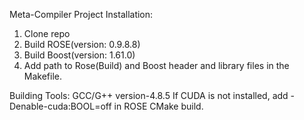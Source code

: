 Meta-Compiler Project
Installation:
1. Clone repo
2. Build ROSE(version: 0.9.8.8)
3. Build Boost(version: 1.61.0)
4. Add path to Rose(Build) and Boost header and library files in the Makefile.

Building Tools:
GCC/G++ version-4.8.5
If CUDA is not installed, add -Denable-cuda:BOOL=off in ROSE CMake build.

